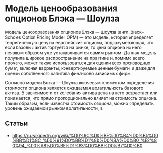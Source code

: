 # Модель ценообразования опционов Блэка — Шоулза

Модель ценообразования опционов Блэка — Шоулза (англ. Black–Scholes Option Pricing Model, OPM) — это модель, которая определяет теоретическую цену на европейские опционы, подразумевающая, что если базовый актив торгуется на рынке, то цена опциона на него неявным образом уже устанавливается самим рынком. Данная модель получила широкое распространение на практике и, помимо всего прочего, может также использоваться для оценки всех производных бумаг, включая варранты, конвертируемые ценные бумаги, и даже для оценки собственного капитала финансово зависимых фирм.

Согласно модели Блэка — Шоулза ключевым элементом определения стоимости опциона является ожидаемая волатильность базового актива. В зависимости от колебания актива цена на него возрастает или понижается, что прямо пропорционально влияет на стоимость опциона. Таким образом, если известна стоимость опциона, можно определить уровень ожидаемой рынком волатильности[1]. 

## Статьи

- https://ru.wikipedia.org/wiki/%D0%9C%D0%BE%D0%B4%D0%B5%D0%BB%D1%8C_%D0%91%D0%BB%D1%8D%D0%BA%D0%B0_%E2%80%94_%D0%A8%D0%BE%D1%83%D0%BB%D0%B7%D0%B0